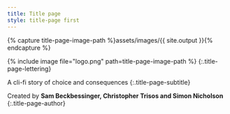 ```yaml
---
title: Title page
style: title-page first
---
```


{% capture title-page-image-path %}assets/images/{{ site.output }}{% endcapture %}

{% include image file="logo.png" path=title-page-image-path %}
{:.title-page-lettering}

A cli-fi story of choice and consequences
{:.title-page-subtitle}

Created by **Sam Beckbessinger, Christopher Trisos and Simon Nicholson**
{:.title-page-author}
